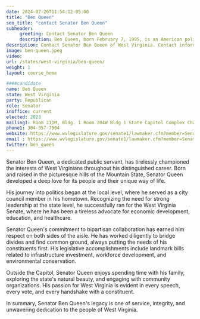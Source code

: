```yaml
---
date: 2024-07-26T11:54:12-05:00
title: "Ben Queen"
seo_title: "contact Senator Ben Queen"
subheader:
     greeting: Contact Senator Ben Queen
     description: Ben Queen, born February 7, 1995, is an American politician from the Republican Party. He serves as a member of the West Virginia State Senate, representing District 12, and assumed office on December 1, 2022.
description: Contact Senator Ben Queen of West Virginia. Contact information for Ben Queen includes email address, phone number, and mailing address.
image: ben-queen.jpeg
video:
url: /states/west-virginia/ben-queen/
weight: 1
layout: course_home

####candidate
name: Ben Queen
state: West Virginia
party: Republican
role: Senator
inoffice: current
elected: 2023
mailing1: Room 211M, Bldg. 1 Room 204W Bldg 1 State Capitol Complex Charleston, WV 25305
phone1: 304-357-7904
website: https://www.wvlegislature.gov/senate1/lawmaker.cfm?member=Senator%20Queen/
email : https://www.wvlegislature.gov/senate1/lawmaker.cfm?member=Senator%20Queen/
twitter: ben_queen
---
```

Senator Ben Queen, a dedicated public servant, has tirelessly championed the interests of West Virginians throughout his distinguished career. Born and raised in the picturesque hills of the Mountain State, Senator Queen developed a deep love for its people and their unique way of life.

His journey into politics began at the local level, where he served as a city council member in his hometown. Recognizing the need for strong leadership at the state level, he successfully ran for the West Virginia Senate, where he has been a tireless advocate for economic development, education, and healthcare.

Senator Queen's commitment to bipartisan collaboration has earned him respect on both sides of the aisle. He has worked diligently to bridge divides and find common ground, always putting the needs of his constituents first. His legislative accomplishments include landmark bills related to infrastructure investment, workforce development, and environmental conservation.

Outside the Capitol, Senator Queen enjoys spending time with his family, exploring the state's natural beauty, and engaging with community organizations. His passion for West Virginia is evident in every speech, every vote, and every handshake with a constituent.

In summary, Senator Ben Queen's legacy is one of service, integrity, and unwavering dedication to the people of West Virginia.
